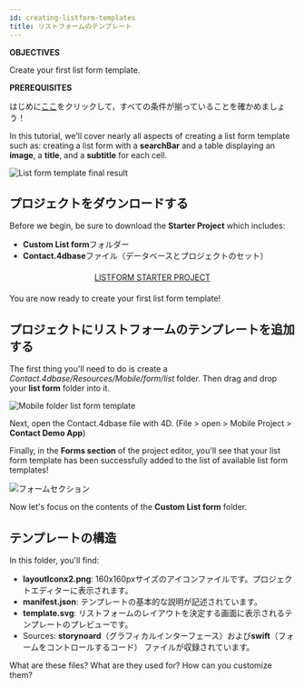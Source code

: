 ```yaml
---
id: creating-listform-templates
title: リストフォームのテンプレート
---
```


<div class = "objectives"> 

**OBJECTIVES**

Create your first list form template.</div> <div class = "prerequisites"> 

**PREREQUISITES**

はじめに[ここ](prerequisites.html)をクリックして，すべての条件が揃っていることを確かめましょう！</div> 

In this tutorial, we'll cover nearly all aspects of creating a list form template such as: creating a list form with a **searchBar** and a table displaying an **image**, a **title**, and a **subtitle** for each cell.

![List form template final result](assets/en/custom-listform/custom-template-final-result.png)

## プロジェクトをダウンロードする

Before we begin, be sure to download the **Starter Project** which includes:

* **Custom List form**フォルダー 
* **Contact.4dbase**ファイル（データベースとプロジェクトのセット）

<div style="text-align: center; margin-top: 20px; margin-bottom: 20px">
  <p>
    

<a class="button"
href="https://github.com/4d-for-ios/tutorial-CustomListForm/archive/513e9d4c378ac52a2a4bf84c7a96a132aecfb1c0.zip">LISTFORM STARTER PROJECT</a>

  </p>
</div>

You are now ready to create your first list form template!

## プロジェクトにリストフォームのテンプレートを追加する

The first thing you'll need to do is create a *Contact.4dbase/Resources/Mobile/form/list* folder. Then drag and drop your **list form** folder into it.

![Mobile folder list form template](assets/en/custom-listform/mobile-folder-custom-template.png)

Next, open the Contact.4dbase file with 4D. (File > open > Mobile Project > **Contact Demo App**)

Finally, in the **Forms section** of the project editor, you'll see that your list form template has been successfully added to the list of available list form templates!

![フォームセクション](assets/en/custom-listform/custom-listform-template.png)

Now let's focus on the contents of the **Custom List form** folder.

## テンプレートの構造

In this folder, you'll find:

* **layoutIconx2.png**: 160x160pxサイズのアイコンファイルです。プロジェクトエディターに表示されます。
* **manifest.json**: テンプレートの基本的な説明が記述されています。
* **template.svg**: リストフォームのレイアウトを決定する画面に表示されるテンプレートのプレビューです。
* Sources: **storynoard**（グラフィカルインターフェース）および**swift**（フォームをコントロールするコード） ファイルが収録されています。

What are these files? What are they used for? How can you customize them?